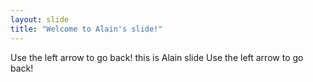 ```yaml
---
layout: slide
title: "Welcome to Alain's slide!"
---
```

Use the left arrow to go back!
this is Alain slide
Use the left arrow to go back!
